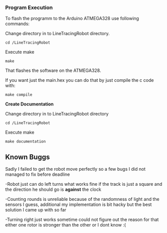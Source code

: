 ### Program Execution

To flash the programm to the Arduino ATMEGA328 use following commands:

Change directory in to LineTracingRobot directory.

`cd /LineTracingRobot`

Execute make

`make`

That flashes the software on the ATMEGA328.

If you want just the main.hex you can do that by just compile the c code with:

`make compile`


**Create Documentation**

Change directory in to LineTracingRobot directory

`cd /LineTracingRobot`

Execute make

`make documentation`


## Known Buggs

Sadly I failed to get the robot move perfectly so a few bugs I did not managed to fix before deadline

-Robot just can do left turns what works fine if the track is just a square and the direction he should go is **against** the clock


-Counting rounds is unreliable because of the randomness of light and the sensors I guess, additional my implementation is bit hacky but the best solution I came up with so far


-Turning right just works sometime could not figure out the reason for that either one rotor is stronger than the other or I dont know :(


